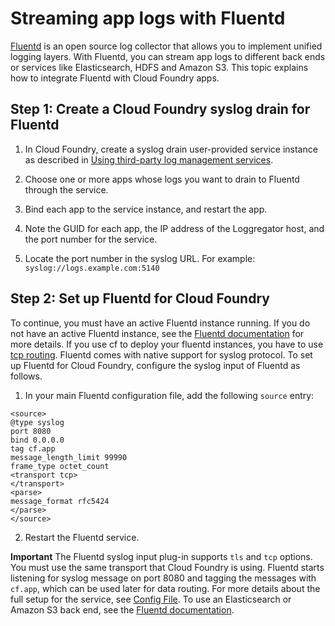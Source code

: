 # Streaming app logs with Fluentd
[Fluentd](http://www.fluentd.org) is an open source log collector that allows
you to implement unified logging layers. With Fluentd, you can stream app logs to different back ends or services like Elasticsearch, HDFS and
Amazon S3. This topic explains how to integrate Fluentd with Cloud Foundry apps.

## Step 1: Create a Cloud Foundry syslog drain for Fluentd

1. In Cloud Foundry, create a syslog drain user-provided service instance as
described in [Using third-party log management services](https://docs.cloudfoundry.org/devguide/services/log-management.html).

2. Choose one or more apps whose logs you want to drain to Fluentd
through the service.

3. Bind each app to the service instance, and restart the app.

4. Note the GUID for each app, the IP address of the Loggregator host, and the
port number for the service.

5. Locate the port number in the syslog URL.
For example:
`syslog://logs.example.com:5140`

## Step 2: Set up Fluentd for Cloud Foundry
To continue, you must have an active Fluentd instance running.
If you do not have an active Fluentd instance, see the
[Fluentd documentation](https://docs.fluentd.org/installation) for more details.
If you use cf to deploy your fluentd instances, you have to use
[tcp routing](https://docs.cloudfoundry.org/devguide/deploy-apps/routes-domains.html#create-route-w-port).
Fluentd comes with native support for syslog protocol.
To set up Fluentd for Cloud Foundry, configure the syslog input of Fluentd as follows.

1. In your main Fluentd configuration file, add the following `source` entry:
```
<source>
@type syslog
port 8080
bind 0.0.0.0
tag cf.app
message_length_limit 99990
frame_type octet_count
<transport tcp>
</transport>
<parse>
message_format rfc5424
</parse>
</source>
```

2. Restart the Fluentd service.

**Important**
The Fluentd syslog input plug-in supports `tls` and `tcp` options. You must use the same transport that Cloud Foundry is using.
Fluentd starts listening for syslog message on port 8080 and tagging the messages with `cf.app`, which can be used later for data routing. For more details about the full setup for the service, see [Config File](https://docs.fluentd.org/configuration/config-file).
To use an Elasticsearch or Amazon S3 back end, see the [Fluentd documentation](http://www.fluentd.org/guides/recipes/elasticsearch-and-s3).